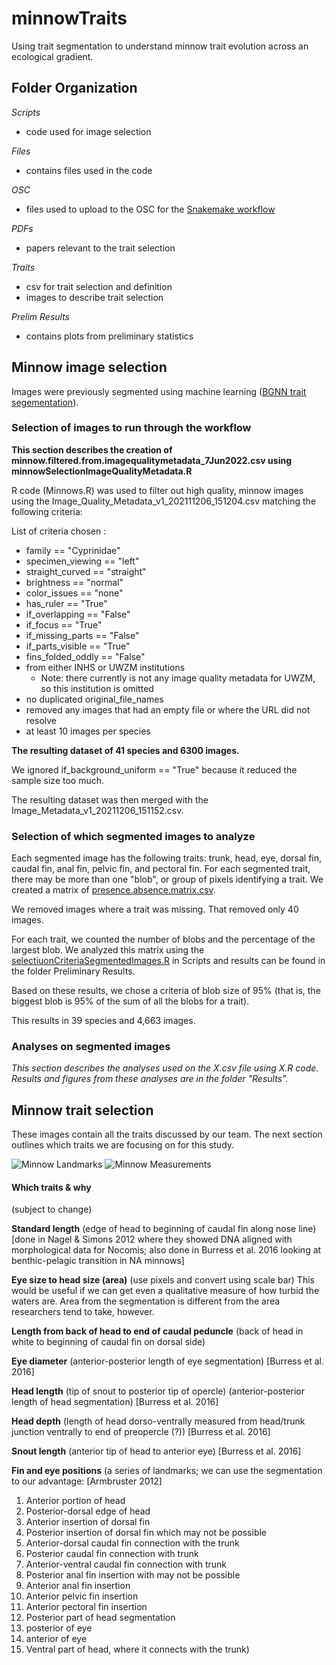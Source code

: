 # minnowTraits
Using trait segmentation to understand minnow trait evolution across an ecological gradient.

## Folder Organization

*Scripts*
- code used for image selection

*Files*
- contains files used in the code

*OSC*
- files used to upload to the OSC for the <a href="https://github.com/hdr-bgnn/BGNN_Snakemake">Snakemake workflow</a>

*PDFs*
- papers relevant to the trait selection

*Traits*
- csv for trait selection and definition
- images to describe trait selection

*Prelim Results*
- contains plots from preliminary statistics

## Minnow image selection
Images were previously segmented using machine learning (<a href="https://github.com/hdr-bgnn/BGNN-trait-segmentation">BGNN trait segementation</a>).

### Selection of images to run through the workflow

**This section describes the creation of minnow.filtered.from.imagequalitymetadata_7Jun2022.csv using minnowSelectionImageQualityMetadata.R**

R code (Minnows.R) was used to filter out high quality, minnow images using the Image_Quality_Metadata_v1_202111206_151204.csv matching the following criteria:

List of criteria chosen :

* family == "Cyprinidae" 
* specimen_viewing == "left" 
* straight_curved == "straight" 
* brightness == "normal" 
* color_issues == "none" 
* has_ruler == "True" 
* if_overlapping == "False" 
* if_focus == "True"
* if_missing_parts == "False"
* if_parts_visible == "True"
* fins_folded_oddly == "False"
* from either INHS or UWZM institutions
    - Note: there currently is not any image quality metadata for UWZM, so this institution is omitted
* no duplicated original_file_names
* removed any images that had an empty file or where the URL did not resolve
* at least 10 images per species

**The resulting dataset of 41 species and 6300 images.**

We ignored if_background_uniform == "True" because it reduced the sample size too much.

The resulting dataset was then merged with the Image_Metadata_v1_20211206_151152.csv.

### Selection of which segmented images to analyze

Each segmented image has the following traits: trunk, head, eye, dorsal fin, caudal fin, anal fin, pelvic fin, and pectoral fin. For each segmented trait, there may be more than one "blob", or group of pixels identifying a trait. We created a matrix of <a href="https://github.com/hdr-bgnn/minnowTraits/blob/main/Files/presence.absence.matrix.csv"> presence.absence.matrix.csv</a>.

We removed images where a trait was missing. That removed only 40 images.

For each trait, we counted the number of blobs and the percentage of the largest blob. We analyzed this matrix using the <a href="https://github.com/hdr-bgnn/minnowTraits/blob/main/Scripts/selectionCriteraSegmentedImages.R">selectiuonCriteriaSegmentedImages.R</a> in Scripts and results can be found in the folder Preliminary Results.

Based on these results, we chose a criteria of blob size of 95% (that is, the biggest blob is 95% of the sum of all the blobs for a trait).

This results in 39 species and 4,663 images.

### Analyses on segmented images

*This section describes the analyses used on the X.csv file using X.R code. Results and figures from these analyses are in the folder "Results".*

## Minnow trait selection

These images contain all the traits discussed by our team. The next section outlines which traits we are focusing on for this study.

![Minnow Landmarks](https://github.com/hdr-bgnn/minnowTraits/blob/main/Traits/Minnow%20Landmarks.png)
![Minnow Measurements](https://github.com/hdr-bgnn/minnowTraits/blob/main/Traits/Minnow%20Length%20Traits.png)

#### Which traits & why
(subject to change)

**Standard length** (edge of head to beginning of caudal fin along nose line) [done in Nagel & Simons 2012 where they showed DNA aligned with morphological data for Nocomis; also done in Burress et al. 2016 looking at benthic-pelagic transition in NA minnows]

**Eye size to head size (area)** (use pixels and convert using scale bar) This would be useful if we can get even a qualitative measure of how turbid the waters are. Area from the segmentation is different from the area researchers tend to take, however.

**Length from back of head to end of caudal peduncle** (back of head in white to beginning of caudal fin on dorsal side)

**Eye diameter** (anterior-posterior length of eye segmentation) [Burress et al. 2016]

**Head length** (tip of snout to posterior tip of opercle) (anterior-posterior length of head segmentation) [Burress et al. 2016]

**Head depth** (length of head dorso-ventrally measured from head/trunk junction ventrally to end of preopercle (?)) [Burress et al. 2016]

**Snout length** (anterior tip of head to anterior eye) [Burress et al. 2016]

**Fin and eye positions** (a series of landmarks; we can use the segmentation to our advantage: [Armbruster 2012]

1. Anterior portion of head
2. Posterior-dorsal edge of head
3. Anterior insertion of dorsal fin
4. Posterior insertion of dorsal fin which may not be possible
5. Anterior-dorsal caudal fin connection with the trunk
6. Posterior caudal fin connection with trunk
7. Anterior-ventral caudal fin connection with trunk
8. Posterior anal fin insertion with may not be possible
9. Anterior anal fin insertion
10. Anterior pelvic fin insertion
11. Anterior pectoral fin insertion
12. Posterior part of head segmentation
13. posterior of eye
14. anterior of eye
15. Ventral part of head, where it connects with the trunk)
